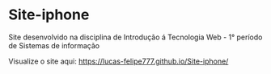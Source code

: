 # Site-iphone
Site desenvolvido na disciplina de Introdução á Tecnologia Web - 1° período de Sistemas de informação

Visualize o site aqui: https://lucas-felipe777.github.io/Site-iphone/
